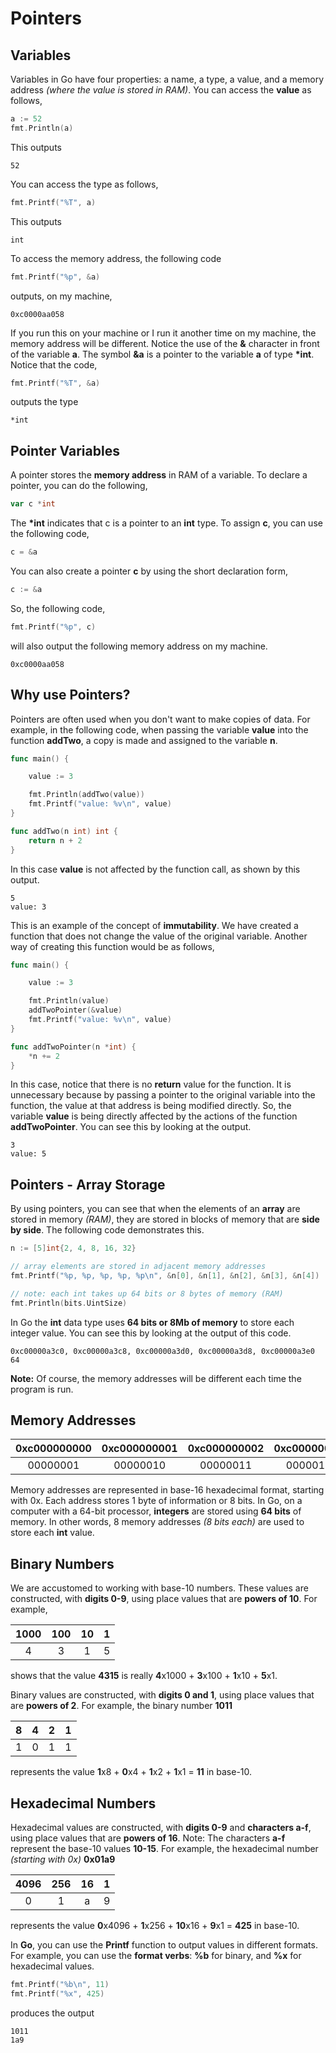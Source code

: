 # Pointers

## Variables

Variables in Go have four properties:  a name, a type, a value, and a memory address _(where the value is stored in RAM)_.  You can access the **value** as follows,

```go
a := 52
fmt.Println(a)
```

This outputs

```
52
```

You can access the type as follows,

```go
fmt.Printf("%T", a)
```

This outputs

```
int
```

To access the memory address, the following code

```go
fmt.Printf("%p", &a)
```

outputs, on my machine, 

```
0xc0000aa058
```

If you run this on your machine or I run it another time on my machine, the memory address will be different. Notice the use of the **&** character in front of the variable **a**.  The symbol **&a** is a pointer to the variable **a** of type **\*int**.  Notice that the code,

```go
fmt.Printf("%T", &a)
```

outputs the type

```
*int
```

## Pointer Variables

A pointer stores the **memory address** in RAM of a variable.  To declare a pointer, you can do the following,

```go
var c *int
```

The **\*int** indicates that c is a pointer to an **int** type.  To assign **c**, you can use the following code,

```go
c = &a
```

You can also create a pointer **c** by using the short declaration form,

```go
c := &a
```

So, the following code,

```go
fmt.Printf("%p", c)
```

will also output the following memory address on my machine.

```
0xc0000aa058
```

## Why use Pointers?

Pointers are often used when you don't want to make copies of data.  For example, in the following code, when passing the variable **value** into the function **addTwo**, a copy is made and assigned to the variable **n**.

```go
func main() {

	value := 3

	fmt.Println(addTwo(value))
	fmt.Printf("value: %v\n", value)
}

func addTwo(n int) int {
	return n + 2
}
```

In this case **value** is not affected by the function call, as shown by this output.

```
5
value: 3
```

This is an example of the concept of **immutability**.  We have created a function that does not change the value of the original variable.  Another way of creating this function would be as follows,

```go
func main() {

	value := 3

	fmt.Println(value)
	addTwoPointer(&value)
	fmt.Printf("value: %v\n", value)
}

func addTwoPointer(n *int) {
	*n += 2
}
```

In this case, notice that there is no **return** value for the function.  It is unnecessary because by passing a pointer to the original variable into the function, the value at that address is being modified directly.  So, the variable **value** is being directly affected by the actions of the function **addTwoPointer**.  You can see this by looking at the output.

```
3
value: 5
```

## Pointers - Array Storage

By using pointers, you can see that when the elements of an **array** are stored in memory _(RAM)_, they are stored in blocks of memory that are **side by side**.  The following code demonstrates this.

```go
n := [5]int{2, 4, 8, 16, 32}

// array elements are stored in adjacent memory addresses
fmt.Printf("%p, %p, %p, %p, %p\n", &n[0], &n[1], &n[2], &n[3], &n[4])

// note: each int takes up 64 bits or 8 bytes of memory (RAM)
fmt.Println(bits.UintSize)
```

In Go the **int** data type uses **64 bits or 8Mb of memory** to store each integer value.  You can see this by looking at the output of this code.

```
0xc00000a3c0, 0xc00000a3c8, 0xc00000a3d0, 0xc00000a3d8, 0xc00000a3e0
64
```

**Note:**  Of course, the memory addresses will be different each time the program is run.

## Memory Addresses


| 0xc000000000 | 0xc000000001 | 0xc000000002 | 0xc000000003 | 0xc000000004 | 0xc000000005 | 0xc000000006 | 0xc000000007 |
| :----------: | :----------: | :----------: | :----------: | :----------: | :----------: | :----------: | :----------: |
| 00000001     | 00000010     | 00000011     | 00000100     | 00000110     | 00000111     | 00001000     | 00001001     |

Memory addresses are represented in base-16 hexadecimal format, starting with 0x.  Each address stores 1 byte of information or 8 bits.  In Go, on a computer with a 64-bit processor, **integers** are stored using **64 bits** of memory.  In other words, 8 memory addresses _(8 bits each)_ are used to store each **int** value.

## Binary Numbers

We are accustomed to working with base-10 numbers.  These values are constructed, with **digits 0-9**, using place values that are **powers of 10**.  For example,

| 1000 | 100 | 10  | 1   |
| :--: | :-: | :-: | :-: |
|  4   |  3  |  1  |  5  |

shows that the value **4315** is really **4**x1000 + **3**x100 + **1**x10 + **5**x1.

Binary values are constructed, with **digits 0 and 1**, using place values that are **powers of 2**.  For example, the binary number **1011**

| 8    | 4   | 2   | 1   |
| :--: | :-: | :-: | :-: |
|  1   |  0  |  1  |  1  |

represents the value **1**x8 + **0**x4 + **1**x2 + **1**x1 = **11** in base-10.

## Hexadecimal Numbers

Hexadecimal values are constructed, with **digits 0-9** and **characters a-f**, using place values that are **powers of 16**.  Note:  The characters **a-f** represent the base-10 values **10-15**.  For example, the hexadecimal number _(starting with 0x)_ **0x01a9**

| 4096 | 256 | 16   | 1  |
| :--: | :-: | :-: | :-: |
|  0   |  1  |  a  |  9  |

represents the value **0**x4096 + **1**x256 + **10**x16 + **9**x1 = **425** in base-10.

In **Go**, you can use the **Printf** function to output values in different formats.  For example, you can use the **format verbs**:  **%b** for binary, and **%x** for hexadecimal values.

```go
fmt.Printf("%b\n", 11)
fmt.Printf("%x", 425)
```

produces the output

```
1011
1a9
```